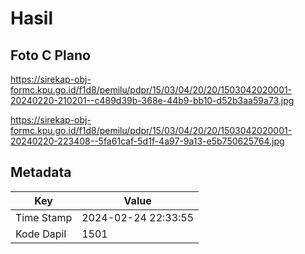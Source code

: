 # Hasil

## Foto C Plano

https://sirekap-obj-formc.kpu.go.id/f1d8/pemilu/pdpr/15/03/04/20/20/1503042020001-20240220-210201--c489d39b-368e-44b9-bb10-d52b3aa59a73.jpg

https://sirekap-obj-formc.kpu.go.id/f1d8/pemilu/pdpr/15/03/04/20/20/1503042020001-20240220-223408--5fa61caf-5d1f-4a97-9a13-e5b750625764.jpg


## Metadata

| Key        | Value               |
| ---------- | ------------------- |
| Time Stamp | 2024-02-24 22:33:55 |
| Kode Dapil | 1501                |



